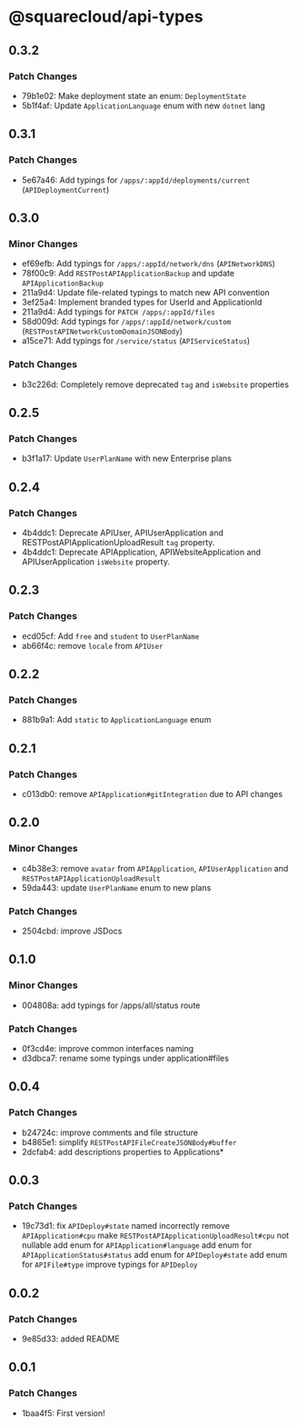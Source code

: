 # @squarecloud/api-types

## 0.3.2

### Patch Changes

- 79b1e02: Make deployment state an enum: `DeploymentState`
- 5b1f4af: Update `ApplicationLanguage` enum with new `dotnet` lang

## 0.3.1

### Patch Changes

- 5e67a46: Add typings for `/apps/:appId/deployments/current` (`APIDeploymentCurrent`)

## 0.3.0

### Minor Changes

- ef69efb: Add typings for `/apps/:appId/network/dns` (`APINetworkDNS`)
- 78f00c9: Add `RESTPostAPIApplicationBackup` and update `APIApplicationBackup`
- 211a9d4: Update file-related typings to match new API convention
- 3ef25a4: Implement branded types for UserId and ApplicationId
- 211a9d4: Add typings for `PATCH /apps/:appId/files`
- 58d009d: Add typings for `/apps/:appId/network/custom` (`RESTPostAPINetworkCustomDomainJSONBody`)
- a15ce71: Add typings for `/service/status` (`APIServiceStatus`)

### Patch Changes

- b3c226d: Completely remove deprecated `tag` and `isWebsite` properties

## 0.2.5

### Patch Changes

- b3f1a17: Update `UserPlanName` with new Enterprise plans

## 0.2.4

### Patch Changes

- 4b4ddc1: Deprecate APIUser, APIUserApplication and RESTPostAPIApplicationUploadResult `tag` property.
- 4b4ddc1: Deprecate APIApplication, APIWebsiteApplication and APIUserApplication `isWebsite` property.

## 0.2.3

### Patch Changes

- ecd05cf: Add `free` and `student` to `UserPlanName`
- ab66f4c: remove `locale` from `APIUser`

## 0.2.2

### Patch Changes

- 881b9a1: Add `static` to `ApplicationLanguage` enum

## 0.2.1

### Patch Changes

- c013db0: remove `APIApplication#gitIntegration` due to API changes

## 0.2.0

### Minor Changes

- c4b38e3: remove `avatar` from `APIApplication`, `APIUserApplication` and `RESTPostAPIApplicationUploadResult`
- 59da443: update `UserPlanName` enum to new plans

### Patch Changes

- 2504cbd: improve JSDocs

## 0.1.0

### Minor Changes

- 004808a: add typings for /apps/all/status route

### Patch Changes

- 0f3cd4e: improve common interfaces naming
- d3dbca7: rename some typings under application#files

## 0.0.4

### Patch Changes

- b24724c: improve comments and file structure
- b4865e1: simplify `RESTPostAPIFileCreateJSONBody#buffer`
- 2dcfab4: add descriptions properties to Applications\*

## 0.0.3

### Patch Changes

- 19c73d1: fix `APIDeploy#state` named incorrectly
  remove `APIApplication#cpu`
  make `RESTPostAPIApplicationUploadResult#cpu` not nullable
  add enum for `APIApplication#language`
  add enum for `APIApplicationStatus#status`
  add enum for `APIDeploy#state`
  add enum for `APIFile#type`
  improve typings for `APIDeploy`

## 0.0.2

### Patch Changes

- 9e85d33: added README

## 0.0.1

### Patch Changes

- 1baa4f5: First version!
